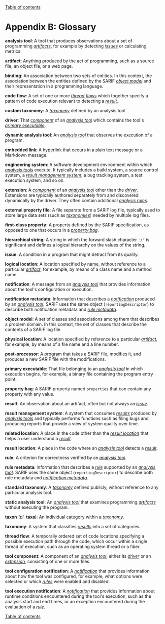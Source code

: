 [Table of contents](../README.md#contents)

# Appendix B: Glossary

<a id="analysis-tool"></a>**analysis tool**: A tool that produces observations about a set of programming
<a href="#artifact">_artifacts_</a>, for example by detecting <a href="#issue">_issues_</a>
or calculating metrics.

<a id="artifact"></a>**artifact**: Anything produced by the act of programming, such as a source file, an object file,
or a web page.

<a id="binding"></a>**binding**: An association between two sets of entities.
In this context, the association between the entities defined by the SARIF <a href="#object-model">_object model_</a>
and their representation in a programming language.

<a id="code-flow"></a>**code flow**: A set of one or more <a href="#thread-flow">_thread flows_</a>
which together specify a pattern of code execution relevant to detecting a <a href="#result">_result_</a>.

<a id="custom-taxonomy"></a>**custom taxonomy**: A <a href="#taxonomy">_taxonomy_</a>
defined by an analysis tool.

<a id="driver"></a>**driver**: That <a href="#tool-component">_component_</a> of an
<a href="#analysis-tool">_analysis tool_</a> which contains the tool's
<a href="#primary-executable">_primary executable_</a>.

<a id="dynamic-analysis-tool"></a>**dynamic analysis tool**: An <a href="#analysis-tool">_analysis tool_</a> that
observes the execution of a program.

<a id="embedded-link"></a>**embedded link**: A hyperlink that occurs in a plain text message or a Markdown message.

<a id="engineering-system"></a>**engineering system**: A software development environment within which
<a href="#analysis-tool">_analysis tools_</a> execute.
It typically includes a build system, a source control system,
a <a href="#result-management-system">_result management system_</a>,
a bug tracking system, a test execution system, and so on.

<a id="extension"></a>**extension**: A <a href="#tool-component">_component_</a> of an
<a href="#analysis-tool">_analysis tool_</a> other than the <a href="#driver">_driver_</a>.
Extensions are typically authored separately from and discovered dynamically by the driver.
They often contain additional <a href="#rule">_analysis rules_</a>.

<a id="external-property-file"></a>**external property file**: A file separate from a SARIF log file,
typically used to store large data sets (such as <a href="#taxonomy">_taxonomies_</a>) needed by multiple log files.

<a id="first-class-property"></a>**first-class property**: A property defined by the SARIF specification, as opposed to
one that occurs in a <a href="#property-bag">_property bag_</a>.

<a id="hierarchical-string"></a>**hierarchical string**: A string in which the forward slash character `'/'`
is significant and defines a logical hierarchy on the values of the string.

<a id="issue"></a>**issue**: A condition in a program that might detract from its quality.

<a id="logical-location"></a>**logical location**: A location specified by name, without reference to a particular
<a href="artifact">_artifact_</a>, for example, by means of a class name and a method name.

<a id="notification"></a>**notification**: A message from an <a href="#analysis-tool">_analysis tool_</a>
that provides information about the tool's configuration or execution.

<a id="notification-metadata"></a>**notification metadata**: Information that describes
a <a href="#notification">_notification_</a> produced by
an <a href="#analysis-tool">_analysis tool_</a>.
SARIF uses the same object (`reportingDescriptor`) to describe both notification metadata and
<a href="#rule-metadata">_rule metadata_</a>.

<a id="object-model"></a>**object model**: A set of classes and associations among them that describes a problem domain.
In this context, the set of classes that describe the contents of a SARIF log file.

<a id="physical-location"></a>**physical location**: A location specified by reference to a particular
<a href="#artifact">_artifact_</a>, for example, by means of a file name and a line number.

<a id="post-processor"></a>**post-processor**: A program that takes a SARIF file, modifies it,
and produces a new SARIF file with the modifications.

<a id="primary-executable"></a>**primary executable**: That file belonging to an
<a href="#analysis-tool">_analysis tool_</a> in which execution begins,
for example, a binary file containing the program entry point.

<a id="property-bag"></a>**property bag**: A SARIF property named `properties` that can contain any property
with any value.

<a id="result"></a>**result**: An observation about an artifact, often but not always an <a href="#issue">_issue_</a>.

<a id="result-management-system"></a>**result management system**: A system that consumes
<a href="#result">_results_</a> produced by <a href="#analysis-tool">_analysis tools_</a >
and typically performs functions such as filing bugs
and producing reports that provide a view of system quality over time.

<a id="related-location"></a>**related location**: A place in the code other than the
<a href="#result-location">_result location_</a> that helps a user understand a <a href="#result">_result_</a>.

<a id="result-location"></a>**result location**: A place in the code where an <a href="#analysis-tool">_analysis tool_</a>
detects a <a href="#result">_result_</a>.

<a id="rule"></a>**rule**: A criterion for correctness verified by an <a href="#analysis-tool">_analysis tool_</a>.

<a id="rule-metadata"></a>**rule metadata**: Information that describes a <a href="#rule">_rule_</a> supported by
an <a href="#analysis-tool">_analysis tool_</a>.
SARIF uses the same object (`reportingDescriptor`) to describe both rule metadata and
<a href="#notification-metadata">_notification metadata_</a>.

<a id="standard-taxonomy"></a>**standard taxonomy**: A <a href="#taxonomy">_taxonomy_</a>
defined publicly, without reference to any particular analysis tool.

<a id="static-analysis-tool"></a>**static analysis tool**: An <a href="#analysis-tool">_analysis tool_</a>
that examines programming <a href="#artifact">_artifacts_</a> without executing the program.

<a id="taxon"></a>**taxon** (_pl._ **taxa**): An individual category within a <a href="#taxonomy">_taxonomy_</a>.

<a id="taxonomy"></a>**taxonomy**: A system that classifies <a href="#result">_results_</a> into a set of categories.

<a id="thread-flow"></a>**thread flow**: A temporally ordered set of code locations
specifying a possible execution path through the code,
which occur within a single thread of execution, such as an operating system thread or a fiber.

<a id="tool-component"></a>**tool component**: A component of an <a href="#analysis-tool">_analysis tool_</a>,
either its <a href="#driver">_driver_</a> or an <a href="#extension">_extension_</a>,
consisting of one or more files.

<a id="config-notif"></a>**tool configuration notification**: A <a href="#notification">_notification_</a>
that provides information about how the tool was configured,
for example, what options were selected or which <a href="#rule">_rules_</a> were enabled and disabled.

<a id="exec-notif"></a>**tool execution notification**: A <a href="#notification">_notification_</a>
that provides information about runtime conditions encountered during the tool's execution,
such as the analysis start and end times, or an exception encountered during the evaluation of
a <a href="#rule">_rule_</a>.

[Table of contents](../README.md#contents)
